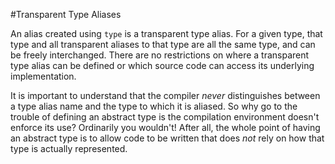 #Transparent Type Aliases

An alias created using `type` is a transparent type alias. For a given type, that type and all transparent aliases to that type are all the same type, and can be freely interchanged. There are no restrictions on where a transparent type alias can be defined or which source code can access its underlying implementation.

It is important to understand that the compiler *never* distinguishes between a type alias name and the type to which it is aliased. So why go to the trouble of defining an abstract type is the compilation environment doesn't enforce its use? Ordinarily you wouldn't! After all, the whole point of having an abstract type is to allow code to be written that does *not* rely on how that type is actually represented. 


